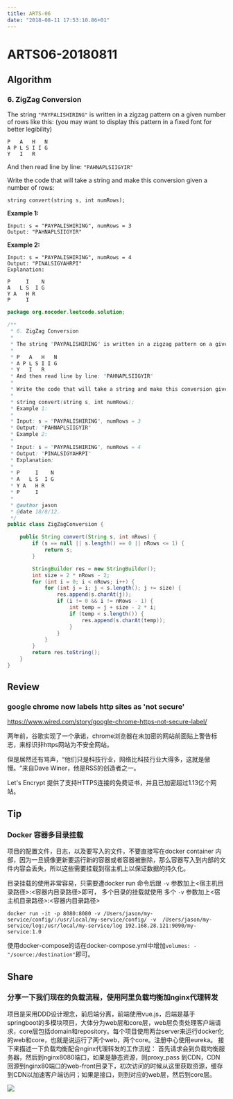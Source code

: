 ```yaml
---
title: ARTS-06
date: "2018-08-11 17:53:10.86+01"
---
```


# ARTS06-20180811

## Algorithm

### 6. ZigZag Conversion

The string `"PAYPALISHIRING"` is written in a zigzag pattern on a given number of rows like this: (you may want to display this pattern in a fixed font for better legibility)

```
P   A   H   N
A P L S I I G
Y   I   R
```

And then read line by line: `"PAHNAPLSIIGYIR"`

Write the code that will take a string and make this conversion given a number of rows:

```
string convert(string s, int numRows);
```

**Example 1:**

```
Input: s = "PAYPALISHIRING", numRows = 3
Output: "PAHNAPLSIIGYIR"
```

**Example 2:**

```
Input: s = "PAYPALISHIRING", numRows = 4
Output: "PINALSIGYAHRPI"
Explanation:

P     I    N
A   L S  I G
Y A   H R
P     I
```

```java
package org.nocoder.leetcode.solution;

/**
 * 6. ZigZag Conversion
 *
 * The string "PAYPALISHIRING" is written in a zigzag pattern on a given number of rows like this: (you may want to display this pattern in a fixed font for better legibility)
 *
 * P   A   H   N
 * A P L S I I G
 * Y   I   R
 * And then read line by line: "PAHNAPLSIIGYIR"
 *
 * Write the code that will take a string and make this conversion given a number of rows:
 *
 * string convert(string s, int numRows);
 * Example 1:
 *
 * Input: s = "PAYPALISHIRING", numRows = 3
 * Output: "PAHNAPLSIIGYIR"
 * Example 2:
 *
 * Input: s = "PAYPALISHIRING", numRows = 4
 * Output: "PINALSIGYAHRPI"
 * Explanation:
 *
 * P     I    N
 * A   L S  I G
 * Y A   H R
 * P     I
 *
 * @author jason
 * @date 18/8/12.
 */
public class ZigZagConversion {

    public String convert(String s, int nRows) {
        if (s == null || s.length() == 0 || nRows <= 1) {
            return s;
        }

        StringBuilder res = new StringBuilder();
        int size = 2 * nRows - 2;
        for (int i = 0; i < nRows; i++) {
            for (int j = i; j < s.length(); j += size) {
                res.append(s.charAt(j));
                if (i != 0 && i != nRows - 1) {
                    int temp = j + size - 2 * i;
                    if (temp < s.length()) {
                        res.append(s.charAt(temp));
                    }
                }
            }
        }
        return res.toString();
    }
}
```

## Review

### google chrome now labels http sites as 'not secure'

https://www.wired.com/story/google-chrome-https-not-secure-label/

两年前，谷歌实现了一个承诺，chrome浏览器在未加密的网站前面贴上警告标志，来标识非https网站为不安全网站。

但是居然还有骂声，“他们只是科技行业，网络比科技行业大得多，这就是傲慢。“来自Dave Winer，他是RSS的创造者之一。

Let's Encrypt 提供了支持HTTPS连接的免费证书，并且已加密超过1.13亿个网站。


## Tip

### Docker 容器多目录挂载

项目的配置文件，日志，以及要写入的文件，不要直接写在docker container 内部，因为一旦镜像更新要运行新的容器或者容器被删除，那么容器写入到内部的文件内容会丢失，所以这些需要挂载到宿主机上以保证数据的持久化。

目录挂载的使用非常容易，只需要遭docker run 命令后跟 `-v` 参数加上<宿主机目录路径>:<容器内目录路径>即可， 多个目录的挂载就使用 多个 `-v` 参数加上<宿主机目录路径>:<容器内目录路径>

```
docker run -it -p 8080:8080 -v /Users/jason/my-service/config/:/usr/local/my-service/config/ -v  /Users/jason/my-service/log:/usr/local/my-service/log 192.168.28.121:9090/my-service:1.0
```

使用docker-compose的话在docker-compose.yml中增加`volumes: - "/source:/destination"`即可。

## Share

### 分享一下我们现在的负载流程，使用阿里负载均衡加nginx代理转发

项目是采用DDD设计理念，前后端分离，前端使用vue.js，后端是基于springboot的多模块项目，大体分为web层和core层，web层负责处理客户端请求，core层包括domain和repository。每个项目使用两台server来运行docker化的web和core，也就是说运行了两个web，两个core。注册中心使用eureka。
接下来描述一下负载均衡配合nginx代理转发的工作流程：
首先请求会到负载均衡服务器，然后到nginx8080端口，如果是静态资源，则proxy_pass 到CDN，CDN回源到nginx80端口的web-front目录下，初次访问的时候从这里获取资源，缓存到CDN以加速客户端访问；如果是接口，则到对应的web层，然后到core层。

![](https://raw.githubusercontent.com/yangjinlong86/nocoder/master/data/images/201808/%E8%B4%9F%E8%BD%BD%E5%9D%87%E8%A1%A1.png)
